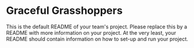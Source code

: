 # Graceful Grasshoppers
This is the default README of your team's project. Please replace this by a README with more information on your project. At the very least, your README should contain information on how to set-up and run your project.
